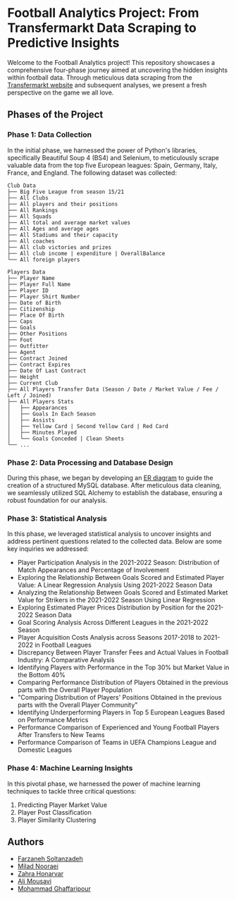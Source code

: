 # Football Analytics Project: From Transfermarkt Data Scraping to Predictive Insights

Welcome to the Football Analytics project! This repository showcases a comprehensive four-phase journey aimed at uncovering the hidden insights within football data. Through meticulous data scraping from the [Transfermarkt website](https://www.transfermarkt.com/) and subsequent analyses, we present a fresh perspective on the game we all love.

## Phases of the Project

### Phase 1: Data Collection
In the initial phase, we harnessed the power of Python's libraries, specifically Beautiful Soup 4 (BS4) and Selenium, to meticulously scrape valuable data from the top five European leagues: Spain, Germany, Italy, France, and England. The following dataset was collected:
```
Club Data
├── Big Five League from season 15/21
├── All Clubs
├── All players and their positions
├── All Rankings
├── All Squads
├── All total and average market values
├── All Ages and average ages
├── All Stadiums and their capacity
├── All coaches
├── All club victories and prizes
├── All club income | expenditure | OverallBalance
└── All foreign players
```
```
Players Data
├── Player Name
├── Player Full Name
├── Player ID
├── Player Shirt Number
├── Date of Birth
├── Citizenship
├── Place Of Birth
├── Caps
├── Goals
├── Other Positions
├── Foot
├── Outfitter
├── Agent
├── Contract Joined
├── Contract Expires
├── Date Of Last Contract
├── Height
├── Current Club
├── All Players Transfer Data (Season / Date / Market Value / Fee / Left / Joined)
├── All Players Stats
│   ├── Appearances
│   ├── Goals In Each Season
│   ├── Assists
│   ├── Yellow Card | Second Yellow Card | Red Card
│   ├── Minutes Played
│   └── Goals Conceded | Clean Sheets
└── ...

```

### Phase 2: Data Processing and Database Design

During this phase, we began by developing an [ER diagram](https://viewer.diagrams.net/?tags=%7B%7D&highlight=0000ff&layers=1&nav=1#R7V1bc5s4FP41mWkfnBF3eHSTtpvdpJekm15ePDLINi0BF8tNnF%2B%2FAgQGSTYYC9vxeqc7LUI3pE%2Bfzjk6Rz7TLh6e3sdwOrmJPBScqcB7OtMuz1RVtSyd%2FJWkLLIUxVSVLGUc%2Bx5NWybc%2Bc%2BIJgKaOvc9NKtkxFEUYH9aTXSjMEQurqTBOI4eq9lGUVBtdQrHiEu4c2HAp371PTzJUm3VWqb%2FhfzxJG9ZMZ3szQPMM9MvmU2gFz2WkrS3Z9pFHEU4%2B9fD0wUKktHLxyUr927F26JjMQpxkwJPdvD59xz%2B0u%2BvjA%2BzD4Zx9VPr0Vr%2BwGBOP%2Fgimoc4XtA%2B40U%2BELNH%2FyGAIXl64078wLuGi2ieNDzD0P2VP72ZRLH%2FHIUYBuSVQhLI6xjTeTVAJcddUpIkJ6kxadZDHi00Iu9pGUXPn2lfQFppHP0qJkRNyqMZyf8pHw1QJF3DGc67ks9A8taDs0naXvIAA38ckn%2B7pDSKk4TYpe0nzT9OfIzuptBNEh4J0pPPwA%2F5J478ILiIgihOR0ob2S5y3aKXpTdD29DTMeDnLp8IFGP0VEqic%2FkeRQ8onRZA3%2FY0jQKLLq2e6tCExyVQlTxtUgEpTYR0cYyL2pf4If%2BgENoATioHpzPVDDCdwXSZ5oNh%2Fp4nyCdDoQHyHxmwUpI5Tv6mUBxcXea1kE5lFWUZXl19%2BPI6fzeM2XIhfECv7vu3F3%2F1b0nbivGaQ3U%2B8QEaYW7GwiiFe3l6adKMYMEPx9dpqUudQWyCx2QifUIjfdoAjqY5JOGwwHEcYYhLzwQROVhL%2BOLRsnYt10OIIsZoiBezK7jkOCzTTzAfnrinNfcMFc8bAQ7J5I0CLM1BkrjHYahH0QRQskXUo3aGJX4r24p7CA5XE0%2FTmjWNr7lCWivqLXFZ0g%2BGyDQgID2Cdc%2BfP2R5%2FxAMTWD8yliX04UJi%2BFFkVsFr4%2BcIUFjpK%2BhSBGuLQmw9m%2F6gfdjfPPtGj%2FH08XztHd3X3S5NCPIIxIqfYxiPInGUQiDt8vUEqElQ7bMcx0lY5yO2E%2BE8YJOB5zjqDqe6MnH35Li5wZ9%2Bl56c%2FlEa04fFvRhwzmYRfPYRQ0WNOHwMVpbI82YjMvaOY1RALH%2FpyrZyyciXgi6Q3AWhadtrfW25gEXIVW0rRmmoViStjVGoBatfVOw9p3OtjRN6paWoXBjafo7IltD9uqYtwa1MVo2hIfeGTz0lUQDrsJRdOKb9io89BzPEPENRLqiqXL4RrVZMVqkwVsCTBXgkw8qoxPOIXDcmHiatDsaAZCM4qZctzsBfpuvWK%2BENBu25frPax9GsYfiHu1JP53s%2BFWvV05%2FnVVU9Gezfl8jOJ6jjXt%2BR9DobQGGVRPWJ0sSjtEgMfWu6NAoiCB%2B9VrQ8LsoJgsvHEwDuEDx7JUfYkGuvIkHGP9CuNCoFFVU5ReycQXNsl6FblTS58SZPpLGh5Awu1uX8%2B3TFIWej%2BdxXc5bGP5aORXHLAfojVl8jRwg5GzQGWdbHGdfRNCdnASAA7fhWxYjABR2hDp7Q3c6h916%2Fx%2BNRCZ8gsMWBvykFGP10sGRayBWY%2FhsaJzqTANReWGREg%2Fokf9P2ogkMhqNVDEZeebQNEw5ZGQAhow0fd8GENVsRUZ1SsGulZFmJHjE1FbwxMsxrqi8THXvu5hQDZqdqKw1lSHFM5AlojLHtDQoicoshTWsCKlM3yWVtZerRHaVDIubu0bk5RjZyjhy2UqVIluJANMdATnrCOgkX8m19lpQrOzppgF0OaSkM04TIpeJnUpXeQdeuHTVlAqPmd6cxmDcg3xlDxzv89z58f2pDz%2BTlflrMbAFjqfcDNX7ObBDX%2FZgCL1%2B4v5LHt%2FePsBwcca6RYh9HAq3BqGPA0r8CpNCPXAOUqJLU9KC5ypw8oRl6fSpUvwTin0yhglrrfCboGNT7yFBx6zeQ4LK37UeEmU4AAEcisTGrhS0jU%2BRn67s%2FKTdZLiQPc%2FKvp2WWkKNq0hnKuIOxrKx4SpKMVt8eHsYi07L9gVjqwWOFQbCRg2CtwCr1RCs6gmsHYFVZE3ZD1iVcwAqaD1X1PXeZcmDROY0XioYdZVRbW2miqZgtJmKOBdGeWAUS588dX6c45GPk%2Fk96TKtPeUgskdCXcZ0bTQcydFlehprYbFEFhZRMEF36kytsXgfrhCfUreBAen5CuVE7E9QLIX%2FWxCLJsVULAJed6qMSI9%2BSUIg0WUAIwhmPm671GVAwx05d9A4mB157%2BIhwQZclLJNkwyzNSKEUaVuxbCYNZDVKFX2FDir7m%2BRNA9q2IOilJ8U1K6E3H53WgmyFSWhE%2ByOwVqQ84bAK1SsinplrEX5FrTdWJFyTmDtRpHSeWbNhM7TMZFsNxxkrnDDsZwhkOUTyChWhcJfG9XfWWit3i4m4NAOiqgqttMmo5mP%2FRZBV7SvmY%2F4IB343GE7UQLV41YCC0qTrgTKiNMVC2N8rF7BwifGbWvMMpDt6SLGtdWhZkryFurpbByWkYs1tdcZOEZXeBLpS%2B39hVpy33siX4VCR2wuTGYeBGxGS5TxEmI0iEaDNz4RmlnDFucITtjzGYWziT%2Btu%2F%2BAfKGbVjxkKhZ3N4pwKY8pyJJd61SzKfApGQmuNzYGcDpDqb1xWcu7ZUVgmeUNRWDfBlNcsUIuoZknKsCq2ikJzCi9V%2FIBLtcUet76XFnfV2dgxmAYeQsuMRaOSr6c%2Bop%2BbjDfWFpqxUc6omZB%2Boe24zVqZ6uhbdyxVSgh8530k08U5hQNZ5KeQe1%2FEJVV7K7SYyMUXQKDi40ICjclL%2FvmjnwSao0C%2Bd5Vb8FqasuVfnOHeMbU%2FZt96PSl%2FkXqWdmEoxna2lkUnZCvMl92Z71sPKU7s%2FMwwp3GngM1tfP0OK9yjeWOrs2SvEvwzvHZ1h7extuuPQqVpgykHxxcuZBQ1qxzgHZJIVoLRewA0MoY0a3maCWaZoWFAVA3ZuEt2FR7qTju6SxbGlpLIKtMYKLGXl8q6VyUdFlhukyXzMotQTHZj9y4RH6Nq6zTVyE8DN43JjdNnuxTB2%2BfYi%2F6tQCv3BQXZu%2FmSMDgwyO3Mk%2B1tpPnBRnTk3rkAW3Fgt5GIRZiRoaF%2FO2j%2Fw5%2BjS1jcTf4Z%2Fj9eubOhwcU8VE9GlfXn42XvKRMRyvLEdUYkN24SRlNvegPRyCg%2BNPbnq%2BzArHW0FF50%2B2fkEa1IZNKX93uzHxc8JcYhrPRyQt6m2uwoWt7mmhjJvq%2FbniSNmaVCeksLtavC6tTOrtS3RDZCHZ%2BZp4c8tSd7SQbat2hzt9kiSKvLtfNfflsXNTWO7S870w1jvyW64JSpEeDSvnhCKFwcADeods63JUkiTYm900NrLUSQM4E%2B5cA8g3WqLKlzpJgY0usytgWuvKU7uka4yud%2FxbGyq6ZnP1u0xKKbXcvdpi8NE5EAXwyBhx85JXBGpBsAXmLXJ%2FUzn71x1QPQeboT6cIxsklqLOSOCCSBt5HMCjn0US1zfwZrsv0nQxO9DhwYeyVs6qiu22RG4XeYNG8xC3yGuW78cM5RrPsglqvlNla9ekD0hUXeZXMQu%2BbAMFwQNYLwuyQHrH4ZDZfkxs6H0qR%2Br0rPLgdOrc%2FPsx%2FfgWDsfpVAU1sK%2FsLnQHnpm1WhSoAau0mtdKeZMtKY7kqx8fhyFWMAGG1tbSwZ49mdyeGQhSLfu5iT0pAYttbSv4UtHotaFsbGFvhWDiITWF8OHGUOWzbHg8yqC0cPnaEWl51DdLr70%2BidHvzHUAaMkWiNEA2IPqRHFHaZpU7R%2BD2LbrKXcq5mhBMtZE2Xd5hsOp0LsPzmjsMWIFcUi9l3Lyb%2FRJo865Xvlj0u3vHIfmuZTLpP30g40xR2OMNbzQin%2B%2FjxW26T0Vh16bDhsICOHec6l1IOqiRGOTehcQLDOuoaf%2FyQuFKo7OmthcgQhhPk3%2BV8N9J3%2FvpXf2G9tXo7WfBzyZnNpCzU8zulpLEbmJ2ew4XtStytxAdqXDunW24UQiq2h8P7FqUEP0eyJReh5Siev%2FCxB5vhGpu3nypA6ClKOC7cDfxYzwI5w%2FDhOHEY1AK3%2BtuLC7gdNbtaGeW5k6b6I8Jb60Od5TaljuPE5YcuMF8yN4e31GTebhoQLaOxG6NY%2Bji1a4FnayVJiGddXXnG0GSR7GdKWaXEB90qBpKdZHtO56zm8HddtaK7TQd2jy4s%2FK1G4Zrrogg3b5LEkDQ8FMu6EoZ%2FGQ9aEoLposg1I5WjGo3GaxU%2BTytmGNdMe1AsOmKQU9Tn6gru1syx2FRWqvYbuWlLvREk2FSur%2Ftf1YnN8%2B%2F54ur9%2B67S%2B3p%2Bo%2FgKPWamvNBKs2dlPFtfsdulBrvOWVcMzVHk%2BSVqzDOYcWpe9kwZYgwJcNBRogp3r7DqGFtfl15U5v2Nk3SK7s2bVK8YF4owa1li61M5iIwynAV6d3HwSJ%2B%2BOD%2BHH9WlH%2FuPt0N7nqiwK0uD9m9j9nsJWwneiEpYnclcbw4uzbLX6rW8ob%2FnsI43PZYUElyk%2BV7XBcEu22BnuKozErYzkm2N%2Fj04%2BPtl1sQvfnm672%2F3zx%2Fvdx5xNqGSyU%2FPzrbwNlk5TIpHxOtY7qDWSY9zm26rddTtZ6GRz%2BN10jRPUvci2qzsvAslMYPIMhieU99BbXUH3DHtyocDpZtlt%2F0tmjmf5nDlI3ooiVDZ1sytgExeYyjROxcZicaxeQm8lCS4z8%3D) to guide the creation of a structured MySQL database. After meticulous data cleaning, we seamlessly utilized SQL Alchemy to establish the database, ensuring a robust foundation for our analysis.

### Phase 3: Statistical Analysis
In this phase, we leveraged statistical analysis to uncover insights and address pertinent questions related to the collected data. Below are some key inquiries we addressed:
- Player Participation Analysis in the 2021-2022 Season: Distribution of Match Appearances and Percentage of Involvement
- Exploring the Relationship Between Goals Scored and Estimated Player Value: A Linear Regression Analysis Using 2021-2022 Season Data
- Analyzing the Relationship Between Goals Scored and Estimated Market Value for Strikers in the 2021-2022 Season Using Linear Regression
- Exploring Estimated Player Prices Distribution by Position for the 2021-2022 Season Data
- Goal Scoring Analysis Across Different Leagues in the 2021-2022 Season
- Player Acquisition Costs Analysis across Seasons 2017-2018 to 2021-2022 in Football Leagues
- Discrepancy Between Player Transfer Fees and Actual Values in Football Industry: A Comparative Analysis
- Identifying Players with Performance in the Top 30% but Market Value in the Bottom 40%
- Comparing Performance Distribution of Players Obtained in the previous parts with the Overall Player Population
- "Comparing Distribution of Players' Positions Obtained in the previous parts with the Overall Player Community"
- Identifying Underperforming Players in Top 5 European Leagues Based on Performance Metrics
- Performance Comparison of Experienced and Young Football Players After Transfers to New Teams
- Performance Comparison of Teams in UEFA Champions League and Domestic Leagues

### Phase 4: Machine Learning Insights

In this pivotal phase, we harnessed the power of machine learning techniques to tackle three critical questions:

1. Predicting Player Market Value 
2. Player Post Classification
3. Player Similarity Clustering
## Authors

- [Farzaneh Soltanzadeh](https://github.com/FarzanehSoltanzadeh)
- [Milad Nooraei](https://github.com/MiladNooraei)
- [Zahra Honarvar](https://github.com/zahra-honarvar)
- [Ali Mousavi](https://github.com/Alimousavi48)
- [Mohammad Ghaffaripour](https://github.com/itsmohgh)
